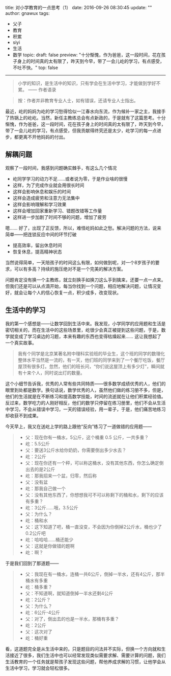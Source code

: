 title: 对小学教育的一点思考（1）
date: 2016-09-26 08:30:45
update: ""
author: gnawux
tags:
- 父子
- 教育
- 积累
- siyi
- 生活
- 数学
topic:
draft: false
preview: "十分惭愧，作为爸爸，这一段时间，花在孩子身上的时间真的太有限了，昨天到今早，带了一会儿屹的学习，有点感受，不吐不快。"
top: false
---

> 小学的知识，是生活中的知识，只有学会在生活中学习，才能做到学好不累。 —— 作者语录

> 按：作者并非教育专业人士，如有错误，还请专业人士指出。

最近，屹的妈妈为屹的学习愁得恰似一江春水向东流，作为候补一家之主，我接手了热锅上的屹屹。当然，新任主教练总会有点新政的，于是就有了这篇思考。十分惭愧，作为爸爸，这一段时间，花在孩子身上的时间真的太有限了，昨天到今早，带了一会儿屹的学习，有点感受，但我贡献得终究还是太少，屹学习的每一点进步，都更离不开他妈妈的付出。

## 解耦问题

观察了一段时间，我感到问题确实棘手，有这么几个情况

- 屹同学学习的动力不足……或者说为零，于是作业啥的很慢
- 这样，为了完成作业就会用很长时间
- 这样会影响休息和娱乐的时间
- 这样会造成疲劳和注意力无法集中
- 这样会影响理解和学习效果
- 这样会增加回家重新学习、错题改错等工作量
- 这样进一步加剧了时间不够的问题，增加了疲劳

嗯…… 好了，出现了正反馈，所以，难怪屹妈如此之愁。解决问题的方法，说来简单——把连锁反应中间的环节打破

- 提高效率，留出休息时间
- 恢复休息，提高精神状态

当然说得简单，一天陪孩子的时间这么有限，如何做到呢，对一个8岁孩子的要求，可以有多高？持续的施压绝对不是一个完美的解决方案。

问题肯定没有换一个主教练，就立刻换手如换刀这么手到擒来，还要一点一点来。但我们还是可以从点滴开始，每当你找到一个问题，相应地解决问题，让情况变好，就会让每个人的信心恢复一点，积少成多，改变现状。

## 生活中的学习

我的第一个感想是——让数学回到生活中来。我发现，小学同学的应用题和生活是密切相关的，而在生活中的这些场景里，屹很少会真正被提到这些问题，于是，数学就变成了学习桌边的习题，本来有趣的东西也变得枯燥起来…… 这让我想起了一个真实故事。

> 我有个同学是北京某著名附中理科实验班的毕业生，这个班的同学的数理化整体水平当然是一流的，有一天，他们班的同学来到了一个餐厅吃饭，餐厅屋顶有很多灯。忽然，他们的班长问，“你们说这屋顶上有多少灯”，瞬间就有十来个人，同时说出灯的数量。

这个小细节告诉我，优秀的人常有些共同特质——很多数学成绩优秀的人，他们的眼里到处都是数学。换句话说，数学优秀的人，虽然他们做的练习册不多，但是，他们的生活就是在不断练习和提高数学技能，时间的流逝就在让他们积累经验值。反过来，数学吃力的人刚好相反，他们的数学只停留在练习册里，他们不会从生活中学习，不会从错误中学习，一天的错误经验，用一辈子，于是，他们痛苦地练习却收获不到成果。

今天早上，我又在送屹上学的路上跟他“反向”练习了一道做错的应用题——

> - 父：现在你有一桶水，5公斤，这个桶重 0.5 公斤，一共多重？
> - 屹：5.5公斤
> - 父：要送3公斤水给你奶奶，你需要倒出多少水去？
> - 屹：2公斤
> - 父：现在你还有一个秤，可以称这桶水，没有其他东西，你怎么确定倒出去的是2公斤
> - 屹：那我招来一个盆，归零，然后称
> - 父：没有盆
> - 屹：那我自己做一个
> - 父：没有其他东西了，你想想我可不可以称剩下的桶和水，剩下的应该有多重？
> - 屹：3公斤……哦，3.5公斤
> - 父：为什么？
> - 屹：桶和水
> - 父：这下知道了吧，桶一直没变，不会因为你倒掉2公斤水，桶也少了0.2公斤吧
> - 屹：哈哈哈……桶还能少
> - 父：这就是你做错的题啊
> - 屹：啊？

于是我们回到了那道题——

> - 父：我现在有一桶水，连桶一共6公斤，倒掉一半水，还有4公斤，那半桶水有多重
> - 屹：桶多重？
> - 父：不知道啊，就知道倒掉一半水还剩4公斤
> - 屹：2公斤？
> - 父：为什么？
> - 屹：6公斤-4公斤
> - 父：对了，倒出去的也是一半水，那桶有多重？
> - 屹：2公斤
> - 父：这次对了
> - 屹：桶好重

看，这道题完全是从生活中来的，只是题目的问法并不实际，但换一个方向就和生活接近了很多，我们生活中也可以经常发现类似需要求解、需要计算的问题，我们生活教育的一个任务就是帮孩子发现这些问题，帮他养成求解的习惯，让他学会从生活中学习，学习就会轻松很多。
